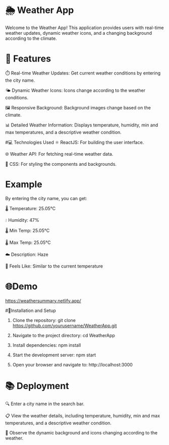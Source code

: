 # 🌦️ Weather App
Welcome to the Weather App! This application provides users with real-time weather updates, dynamic weather icons, and a changing background according to the climate.

# 🌟 Features
⏱️ Real-time Weather Updates: Get current weather conditions by entering the city name.

🌤️ Dynamic Weather Icons: Icons change according to the weather conditions.

🖼️ Responsive Background: Background images change based on the climate.

📊 Detailed Weather Information: Displays temperature, humidity, min and max temperatures, and a descriptive weather condition.


#💻 Technologies Used
⚛️ ReactJS: For building the user interface.

🌐 Weather API: For fetching real-time weather data.

🎨 CSS: For styling the components and backgrounds.

# Example
By entering the city name, you can get:

🌡️ Temperature: 25.05°C

💧 Humidity: 47%

🌡️ Min Temp: 25.05°C

🌡️ Max Temp: 25.05°C

☁️ Description: Haze

🤗 Feels Like: Similar to the current temperature


# 🌐Demo
https://weathersummary.netlify.app/ 

#🚀Installation and Setup
1) Clone the repository:
git clone https://github.com/yourusername/WeatherApp.git

2) Navigate to the project directory:
cd WeatherApp

3) Install dependencies:
npm install

4) Start the development server:
npm start

5) Open your browser and navigate to:
http://localhost:3000

# 📚 Deployment
🔍 Enter a city name in the search bar.

📋 View the weather details, including temperature, humidity, min and max temperatures, and a descriptive weather condition.

🎨 Observe the dynamic background and icons changing according to the weather.
